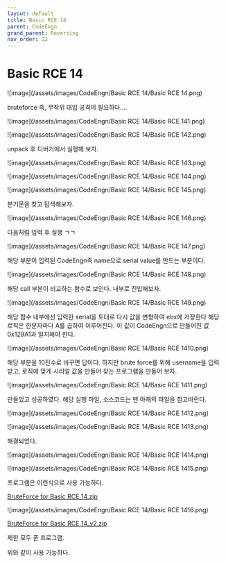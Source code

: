 ```yaml
---
layout: default
title: Basic RCE 14
parent: CodeEngn
grand_parent: Reversing
nav_order: 12
---
```


# Basic RCE 14

![image](/assets/images/CodeEngn/Basic RCE 14/Basic RCE 14.png)

bruteforce 즉, 무작위 대입 공격이 필요하다....

![image](/assets/images/CodeEngn/Basic RCE 14/Basic RCE 141.png)

![image](/assets/images/CodeEngn/Basic RCE 14/Basic RCE 142.png)

unpack 후 디버거에서 실행해 보자.

![image](/assets/images/CodeEngn/Basic RCE 14/Basic RCE 143.png)

![image](/assets/images/CodeEngn/Basic RCE 14/Basic RCE 144.png)

![image](/assets/images/CodeEngn/Basic RCE 14/Basic RCE 145.png)

분기문을 찾고 탐색해보자.

![image](/assets/images/CodeEngn/Basic RCE 14/Basic RCE 146.png)

다음처럼 입력 후 실행 ㄱㄱ

![image](/assets/images/CodeEngn/Basic RCE 14/Basic RCE 147.png)

해당 부분이 입력된 CodeEngn즉 name으로 serial value를 만드는 부분이다.

![image](/assets/images/CodeEngn/Basic RCE 14/Basic RCE 148.png)

해당 call 부분이 비교하는 함수로 보인다. 내부로 진입해보자.

![image](/assets/images/CodeEngn/Basic RCE 14/Basic RCE 149.png)

해당 함수 내부에선 입력한 serial을 토대로 다시 값을 변형하여 ebx에 저장한다 해당 로직은 한문자마다 A를 곱하여 이루어진다. 이 값이 CodeEngn으로 만들어진 값 0x129A1과 일치해야 한다.

![image](/assets/images/CodeEngn/Basic RCE 14/Basic RCE 1410.png)

해당 부분을 10진수로 바꾸면 답이다. 하지만 brute force를 위해 username을 입력 받고, 로직에 맞게 시리얼 값을 만들어 찾는 프로그램을 만들어 보자.

![image](/assets/images/CodeEngn/Basic RCE 14/Basic RCE 1411.png)

만들었고 성공하였다. 해당 실행 파일, 소스코드는 맨 아래의 파일을 참고바란다.

![image](/assets/images/CodeEngn/Basic RCE 14/Basic RCE 1412.png)

![image](/assets/images/CodeEngn/Basic RCE 14/Basic RCE 1413.png)

해결되었다.

![image](/assets/images/CodeEngn/Basic RCE 14/Basic RCE 1414.png)

![image](/assets/images/CodeEngn/Basic RCE 14/Basic RCE 1415.png)

프로그램은 이런식으로 사용 가능하다.

[BruteForce for Basic RCE 14.zip](/assets/files/CodeEngn/BruteForce_for_Basic_RCE_14.zip)

![image](/assets/images/CodeEngn/Basic RCE 14/Basic RCE 1416.png)

[BruteForce for Basic RCE 14_v2.zip](/assets/files/CodeEngn/BruteForce_for_Basic_RCE_14_v2.zip)

제한 모두 푼 프로그램.

위와 같이 사용 가능하다.